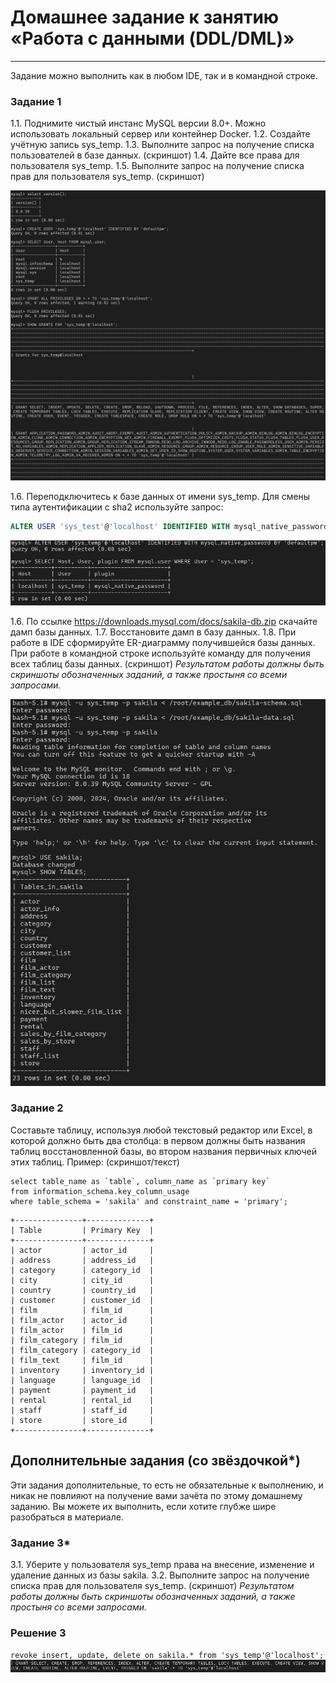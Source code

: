 # Домашнее задание к занятию «Работа с данными (DDL/DML)»
---

Задание можно выполнить как в любом IDE, так и в командной строке.

### Задание 1
1.1. Поднимите чистый инстанс MySQL версии 8.0+. Можно использовать локальный сервер или контейнер Docker.
1.2. Создайте учётную запись sys_temp. 
1.3. Выполните запрос на получение списка пользователей в базе данных. (скриншот)
1.4. Дайте все права для пользователя sys_temp. 
1.5. Выполните запрос на получение списка прав для пользователя sys_temp. (скриншот)

![mysql-queries](./media/Снимок%20экрана%202024-10-13%20200723.jpg)

1.6. Переподключитесь к базе данных от имени sys_temp.
Для смены типа аутентификации с sha2 используйте запрос: 
```sql
ALTER USER 'sys_test'@'localhost' IDENTIFIED WITH mysql_native_password BY 'password';
```
![mysql-sys_temp](./media/Снимок%20экрана%202024-10-13%20201302.jpg)

1.6. По ссылке https://downloads.mysql.com/docs/sakila-db.zip скачайте дамп базы данных.
1.7. Восстановите дамп в базу данных.
1.8. При работе в IDE сформируйте ER-диаграмму получившейся базы данных. При работе в командной строке используйте команду для получения всех таблиц базы данных. (скриншот)
*Результатом работы должны быть скриншоты обозначенных заданий, а также простыня со всеми запросами.*

![sakila-db-tables](./media/Снимок%20экрана%202024-10-13%20202505.jpg)

### Задание 2
Составьте таблицу, используя любой текстовый редактор или Excel, в которой должно быть два столбца: в первом должны быть названия таблиц восстановленной базы, во втором названия первичных ключей этих таблиц. Пример: (скриншот/текст)

```
select table_name as `table`, column_name as `primary key`
from information_schema.key_column_usage
where table_schema = 'sakila' and constraint_name = 'primary';
```

```
+---------------+--------------+
| Table         | Primary Key  |
+---------------+--------------+
| actor         | actor_id     |
| address       | address_id   |
| category      | category_id  |
| city          | city_id      |
| country       | country_id   |
| customer      | customer_id  |
| film          | film_id      |
| film_actor    | actor_id     |
| film_actor    | film_id      |
| film_category | film_id      |
| film_category | category_id  |
| film_text     | film_id      |
| inventory     | inventory_id |
| language      | language_id  |
| payment       | payment_id   |
| rental        | rental_id    |
| staff         | staff_id     |
| store         | store_id     |
+---------------+--------------+
```

## Дополнительные задания (со звёздочкой*)
Эти задания дополнительные, то есть не обязательные к выполнению, и никак не повлияют на получение вами зачёта по этому домашнему заданию. Вы можете их выполнить, если хотите глубже шире разобраться в материале.

### Задание 3*
3.1. Уберите у пользователя sys_temp права на внесение, изменение и удаление данных из базы sakila.
3.2. Выполните запрос на получение списка прав для пользователя sys_temp. (скриншот)
*Результатом работы должны быть скриншоты обозначенных заданий, а также простыня со всеми запросами.*

### Решение 3

`revoke insert, update, delete on sakila.* from 'sys_temp'@'localhost';`
![revoke-grants](./media/Снимок%20экрана%202024-10-13%20204947.jpg)